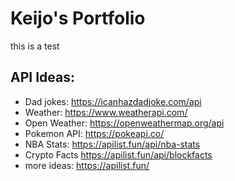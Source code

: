 # Keijo's Portfolio
 
this is a test


## API Ideas:

* Dad jokes: https://icanhazdadjoke.com/api
* Weather: https://www.weatherapi.com/
* Open Weather: https://openweathermap.org/api
* Pokemon API: https://pokeapi.co/
* NBA Stats: https://apilist.fun/api/nba-stats
* Crypto Facts https://apilist.fun/api/blockfacts
* more ideas: https://apilist.fun/
